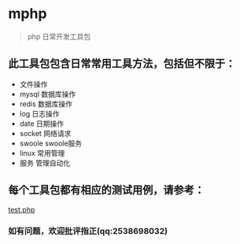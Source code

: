 # mphp
> php 日常开发工具包

## 此工具包包含日常常用工具方法，包括但不限于：
* 文件操作
* mysql 数据库操作
* redis 数据库操作
* log 日志操作
* date 日期操作
* socket 网络请求
* swoole swoole服务
* linux 常用管理
* 服务 管理自动化

## 每个工具包都有相应的测试用例，请参考：
[test.php](https://github.com/zhengjinwei123/mphp/blob/master/test.php)

### 如有问题，欢迎批评指正(qq:2538698032)
